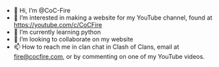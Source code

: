 - 👋 Hi, I’m @CoC-Fire
- 👀 I’m interested in making a website for my YouTube channel, found at https://youtube.com/c/CoCFire
- 🌱 I’m currently learning python
- 💞️ I’m looking to collaborate on my website
- 📫 How to reach me in clan chat in Clash of Clans, email at fire@cocfire.com, or by commenting on one of my YouTube videos.

<!---
CoC-Fire/CoC-Fire is a ✨ special ✨ repository because its `README.md` (this file) appears on your GitHub profile.
You can click the Preview link to take a look at your changes.
--->
